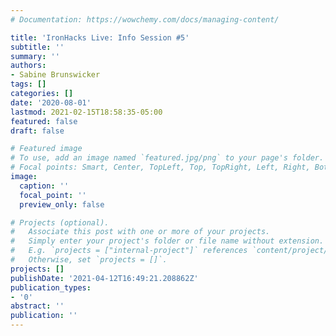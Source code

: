 ```yaml
---
# Documentation: https://wowchemy.com/docs/managing-content/

title: 'IronHacks Live: Info Session #5'
subtitle: ''
summary: ''
authors:
- Sabine Brunswicker
tags: []
categories: []
date: '2020-08-01'
lastmod: 2021-02-15T18:58:35-05:00
featured: false
draft: false

# Featured image
# To use, add an image named `featured.jpg/png` to your page's folder.
# Focal points: Smart, Center, TopLeft, Top, TopRight, Left, Right, BottomLeft, Bottom, BottomRight.
image:
  caption: ''
  focal_point: ''
  preview_only: false

# Projects (optional).
#   Associate this post with one or more of your projects.
#   Simply enter your project's folder or file name without extension.
#   E.g. `projects = ["internal-project"]` references `content/project/deep-learning/index.md`.
#   Otherwise, set `projects = []`.
projects: []
publishDate: '2021-04-12T16:49:21.208862Z'
publication_types:
- '0'
abstract: ''
publication: ''
---
```

